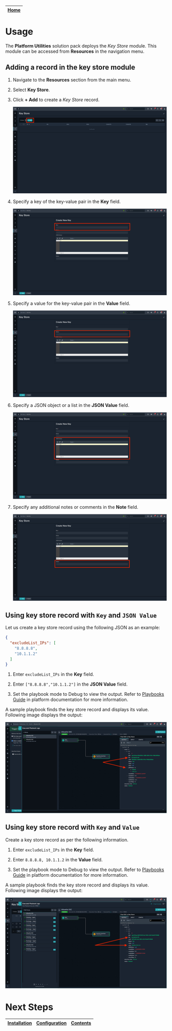 [Home](../README.md) |
 | -------------------------------------------- |

# Usage

The **Platform Utilities** solution pack deploys the *Key Store* module. This module can be accessed from **Resources** in the navigation menu.

## Adding a record in the key store module

1. Navigate to the **Resources** section from the main menu.

2. Select **Key Store**.

3. Click **+ Add** to create a *Key Store* record.

    ![Creating a record](./res/create-new-key-00.png)

4. Specify a key of the key-value pair in the **Key** field.

    ![Adding a key](./res/create-new-key-01.png)

5. Specify a value for the key-value pair in the **Value** field.

    ![Adding a value](./res/create-new-key-02.png)

6. Specify a JSON object or a list in the **JSON Value** field.

    ![Adding a JSON object or a list](./res/create-new-key-03.png)

7. Specify any additional notes or comments in the **Note** field.

    ![Additional comments or notes](./res/create-new-key-04.png)

## Using key store record with `Key` and `JSON Value`

Let us create a key store record using the following JSON as an example:

```JSON
{
  "excludeList_IPs": [
    "8.8.8.8",
    "10.1.1.2"
  ]
}
```

1. Enter `excludeList_IPs` in the **Key** field.

2. Enter `["8.8.8.8","10.1.1.2"]` in the **JSON Value** field.

3. Set the playbook mode to Debug to view the output. Refer to [Playbooks Guide](https://docs.fortinet.com/document/fortisoar/7.5.0/playbooks-guide/274356/debugging-and-optimizing-playbooks#Debugging_Playbooks) in platform documentation for more information.

A sample playbook finds the key store record and displays its value. Following image displays the output:

![Output with JSON value field populated](./res/key-store-json-value-output.png)

## Using key store record with `Key` and `Value`

Create a key store record as per the following information.

1. Enter `excludeList_IPs` in the **Key** field.

2. Enter `8.8.8.8, 10.1.1.2` in the **Value** field.

3. Set the playbook mode to Debug to view the output. Refer to [Playbooks Guide](https://docs.fortinet.com/document/fortisoar/7.5.0/playbooks-guide/274356/debugging-and-optimizing-playbooks#Debugging_Playbooks) in platform documentation for more information.

A sample playbook finds the key store record and displays its value. Following image displays the output:

![Output with JSON value field populated](./res/key-store-value-output.png)


# Next Steps

| [Installation](./setup.md#installation) | [Configuration](./setup.md#configuration) | [Contents](./contents.md) |
|-----------------------------------------|-------------------------------------------|---------------------------|